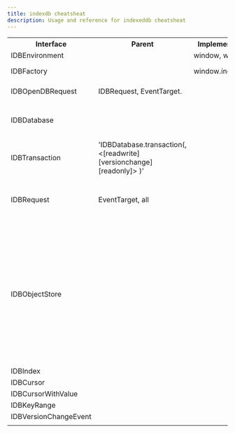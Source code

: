 ```yaml
---
title: indexdb cheatsheat
description: Usage and reference for indexeddb cheatsheat
---
```


<table>
  <tr>
    <th>Interface</th>
    <th>Parent</th>
    <th>Implemented by</th>
    <th>Property</th>
    <th>Method</th>
    <th>Event</th>
  </tr>
  <tr>
    <td>IDBEnvironment</td>
    <td></td>
    <td>window, worker</td>
    <td>IDBEnvironment.indexedDB</td>
    <td></td>
    <td></td>
  </tr>
  <tr>
    <td>IDBFactory</td>
    <td></td>
    <td>window.indexedDB</td>
    <td></td>
    <td>IDBFactory.open, IDBFactory.deleteDatabase, IDBFactory.cmp</td>
    <td></td>
  </tr>
  <tr>
    <td>IDBOpenDBRequest</td>
    <td>IDBRequest, EventTarget.</td>
    <td></td>
    <td></td>
    <td></td>
    <td>blocked, upgradeneeded</td>
  </tr>
  <tr>
    <td>IDBDatabase</td>
    <td></td>
    <td></td>
    <td>IDBDatabase.name, IDBDatabase.version, IDBDatabase.objectStoreNames</td>
    <td>IDBDatabase.close(), IDBDatabase.createObjectStore(), IDBDatabase.deleteObjectStore(), IDBDatabase.transaction(), </td>
    <td>abort, close, error, versionchange</td>
  </tr>  
  <tr>
    <td>IDBTransaction</td>
    <td>'IDBDatabase.transaction(<array_object_store>, <[readwrite][versionchange][readonly]> )'</td>
    <td></td>
    <td>IDBTransaction.db, IDBTransaction.error, IDBTransaction.mode, IDBTransaction.objectStoreNames </td>
    <td>IDBTransaction.abort, IDBTransaction.objectStore</td>
    <td>abort, complete, error</td>
  </tr>
    <tr>
    <td>IDBRequest</td>
    <td>EventTarget, all</td>
    <td></td>
    <td>IDBRequest.error, IDBRequest.result, IDBRequest.source, IDBRequest.readyState, IDBRequest.transaction</td>
    <td></td>
    <td>error, success</td>
  </tr>
    <tr>
    <td>IDBObjectStore</td>
    <td></td>
    <td></td>
    <td>IDBObjectStore.indexNames, IDBObjectStore.keyPath, IDBObjectStore.name, IDBObjectStore.transaction, IDBObjectStore.autoIncrement</td>
    <td>"IDBObjectStore.add(<val>, <[key]>), IDBObjectStore.clear(), IDBObjectStore.count(<[key|IDBKeyRange]>), IDBObjectStore.createIndex(indexname, indexname, {keyPath: <colum>, <[IDBIndexParameter]>}), IDBObjectStore.delete(<key|keyRange>), IDBObjectStore.deleteIndex(<indexname>), IDBObjectStore.get(<key>), IDBObjectStore.getKey(<key>), IDBObjectStore.getAll(), IDBObjectStore.getAllKeys(), IDBObjectStore.index(<indexname>), IDBObjectStore.openCursor(), IDBObjectStore.openKeyCursor(), IDBObjectStore.put(<item>, <[key]>)"</td>
    <td></td>
  </tr>
    <tr>
    <td>IDBIndex</td>
    <td></td>
    <td></td>
    <td></td>
    <td></td>
    <td></td>
  </tr>
    <tr>
    <td>IDBCursor</td>
    <td></td>
    <td></td>
    <td></td>
    <td></td>
    <td></td>
  </tr>
    <tr>
    <td>IDBCursorWithValue</td>
    <td></td>
    <td></td>
    <td></td>
    <td></td>
    <td></td>
  </tr>
    <tr>
    <td>IDBKeyRange</td>
    <td></td>
    <td></td>
    <td></td>
    <td></td>
    <td></td>
  </tr>
    <tr>
    <td>IDBVersionChangeEvent</td>
    <td></td>
    <td></td>
    <td></td>
    <td></td>
    <td></td>
  </tr>
    <tr>
    <td></td>
    <td></td>
    <td></td>
    <td></td>
    <td></td>
  </tr>
</table>
